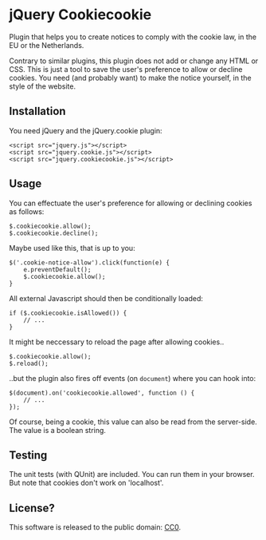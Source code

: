 jQuery Cookiecookie
===================

Plugin that helps you to create notices to comply with the cookie law, in the EU or the Netherlands.

Contrary to similar plugins, this plugin does not add or change any HTML or CSS. This is just a tool to save the user's preference to allow or decline cookies. You need (and probably want) to make the notice yourself, in the style of the website.

Installation
--

You need jQuery and the jQuery.cookie plugin:

    <script src="jquery.js"></script>
    <script src="jquery.cookie.js"></script>
    <script src="jquery.cookiecookie.js"></script>

Usage
-----

You can effectuate the user's preference for allowing or declining cookies as follows:

    $.cookiecookie.allow();
    $.cookiecookie.decline();

Maybe used like this, that is up to you:

    $('.cookie-notice-allow').click(function(e) {
        e.preventDefault();
        $.cookiecookie.allow();
    }

All external Javascript should then be conditionally loaded:

    if ($.cookiecookie.isAllowed()) {
        // ...
    }

It might be neccessary to reload the page after allowing cookies..

    $.cookiecookie.allow();
    $.reload();

..but the plugin also fires off events (on `document`) where you can hook into:

    $(document).on('cookiecookie.allowed', function () {
        // ...
    });

Of course, being a cookie, this value can also be read from the server-side. The value is a boolean string.

Testing
-------

The unit tests (with QUnit) are included. You can run them in your browser. But note that cookies don't work on 'localhost'.

License?
--------

This software is released to the public domain: [CC0](http://creativecommons.org/publicdomain/zero/1.0/ "CC0 1.0 Universal").
